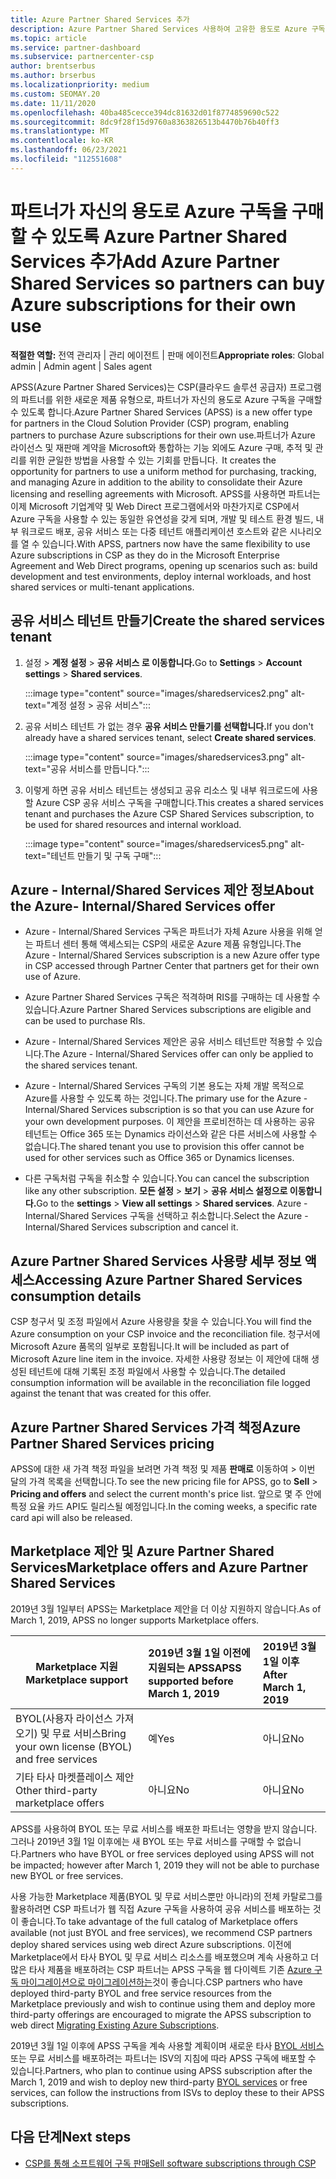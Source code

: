 ```yaml
---
title: Azure Partner Shared Services 추가
description: Azure Partner Shared Services 사용하여 고유한 용도로 Azure 구독을 구입하고 Azure를 구매, 추적 및 관리하기 위한 균일한 방법을 갖습니다.
ms.topic: article
ms.service: partner-dashboard
ms.subservice: partnercenter-csp
author: brentserbus
ms.author: brserbus
ms.localizationpriority: medium
ms.custom: SEOMAY.20
ms.date: 11/11/2020
ms.openlocfilehash: 40ba485cecce394dc81632d01f8774859690c522
ms.sourcegitcommit: 8dc9f28f15d9760a8363826513b4470b76b40ff3
ms.translationtype: MT
ms.contentlocale: ko-KR
ms.lasthandoff: 06/23/2021
ms.locfileid: "112551608"
---
```

# <a name="add-azure-partner-shared-services-so-partners-can-buy-azure-subscriptions-for-their-own-use"></a><span data-ttu-id="a8cd8-103">파트너가 자신의 용도로 Azure 구독을 구매할 수 있도록 Azure Partner Shared Services 추가</span><span class="sxs-lookup"><span data-stu-id="a8cd8-103">Add Azure Partner Shared Services so partners can buy Azure subscriptions for their own use</span></span>

<span data-ttu-id="a8cd8-104">**적절한 역할:** 전역 관리자 | 관리 에이전트 | 판매 에이전트</span><span class="sxs-lookup"><span data-stu-id="a8cd8-104">**Appropriate roles**: Global admin | Admin agent | Sales agent</span></span>

<span data-ttu-id="a8cd8-105">APSS(Azure Partner Shared Services)는 CSP(클라우드 솔루션 공급자) 프로그램의 파트너를 위한 새로운 제품 유형으로, 파트너가 자신의 용도로 Azure 구독을 구매할 수 있도록 합니다.</span><span class="sxs-lookup"><span data-stu-id="a8cd8-105">Azure Partner Shared Services (APSS) is a new offer type for partners in the Cloud Solution Provider (CSP) program, enabling partners to purchase Azure subscriptions for their own use.</span></span><span data-ttu-id="a8cd8-106">파트너가 Azure 라이선스 및 재판매 계약을 Microsoft와 통합하는 기능 외에도 Azure 구매, 추적 및 관리를 위한 균일한 방법을 사용할 수 있는 기회를 만듭니다.</span><span class="sxs-lookup"><span data-stu-id="a8cd8-106">  It creates the opportunity for partners to use a uniform method for purchasing, tracking, and managing Azure in addition to the ability to consolidate their Azure licensing and reselling agreements with Microsoft.</span></span> <span data-ttu-id="a8cd8-107">APSS를 사용하면 파트너는 이제 Microsoft 기업계약 및 Web Direct 프로그램에서와 마찬가지로 CSP에서 Azure 구독을 사용할 수 있는 동일한 유연성을 갖게 되며, 개발 및 테스트 환경 빌드, 내부 워크로드 배포, 공유 서비스 또는 다중 테넌트 애플리케이션 호스트와 같은 시나리오를 열 수 있습니다.</span><span class="sxs-lookup"><span data-stu-id="a8cd8-107">With APSS, partners now have the same flexibility to use Azure subscriptions in CSP as they do in the Microsoft Enterprise Agreement and Web Direct programs, opening up scenarios such as:  build development and test environments, deploy internal workloads, and host shared services or multi-tenant applications.</span></span>  

## <a name="create-the-shared-services-tenant"></a><span data-ttu-id="a8cd8-108">공유 서비스 테넌트 만들기</span><span class="sxs-lookup"><span data-stu-id="a8cd8-108">Create the shared services tenant</span></span>

1. <span data-ttu-id="a8cd8-109">설정   >  **계정 설정**  >  **공유 서비스 로 이동합니다.**</span><span class="sxs-lookup"><span data-stu-id="a8cd8-109">Go to **Settings** > **Account settings** > **Shared services**.</span></span>

   :::image type="content" source="images/sharedservices2.png" alt-text="계정 설정 > 공유 서비스":::

2. <span data-ttu-id="a8cd8-111">공유 서비스 테넌트 가 없는 경우 **공유 서비스 만들기를 선택합니다.**</span><span class="sxs-lookup"><span data-stu-id="a8cd8-111">If you don't already have a shared services tenant, select **Create shared services**.</span></span>

   :::image type="content" source="images/sharedservices3.png" alt-text="공유 서비스를 만듭니다.":::

3. <span data-ttu-id="a8cd8-113">이렇게 하면 공유 서비스 테넌트는 생성되고 공유 리소스 및 내부 워크로드에 사용할 Azure CSP 공유 서비스 구독을 구매합니다.</span><span class="sxs-lookup"><span data-stu-id="a8cd8-113">This creates a shared services tenant and purchases the Azure CSP Shared Services subscription, to be used for shared resources and internal workload.</span></span>

   :::image type="content" source="images/sharedservices5.png" alt-text="테넌트 만들기 및 구독 구매":::

## <a name="about-the-azure--internalshared-services-offer"></a><span data-ttu-id="a8cd8-115">Azure - Internal/Shared Services 제안 정보</span><span class="sxs-lookup"><span data-stu-id="a8cd8-115">About the Azure- Internal/Shared Services offer</span></span>

- <span data-ttu-id="a8cd8-116">Azure - Internal/Shared Services 구독은 파트너가 자체 Azure 사용을 위해 얻는 파트너 센터 통해 액세스되는 CSP의 새로운 Azure 제품 유형입니다.</span><span class="sxs-lookup"><span data-stu-id="a8cd8-116">The Azure - Internal/Shared Services subscription is a new Azure offer type in CSP accessed through Partner Center that partners get for their own use of Azure.</span></span>

- <span data-ttu-id="a8cd8-117">Azure Partner Shared Services 구독은 적격하며 RIS를 구매하는 데 사용할 수 있습니다.</span><span class="sxs-lookup"><span data-stu-id="a8cd8-117">Azure Partner Shared Services subscriptions are eligible and can be used to purchase RIs.</span></span>

- <span data-ttu-id="a8cd8-118">Azure - Internal/Shared Services 제안은 공유 서비스 테넌트만 적용할 수 있습니다.</span><span class="sxs-lookup"><span data-stu-id="a8cd8-118">The Azure - Internal/Shared Services offer can only be applied to the shared services tenant.</span></span>

- <span data-ttu-id="a8cd8-119">Azure - Internal/Shared Services 구독의 기본 용도는 자체 개발 목적으로 Azure를 사용할 수 있도록 하는 것입니다.</span><span class="sxs-lookup"><span data-stu-id="a8cd8-119">The primary use for the Azure - Internal/Shared Services subscription is so that you can use Azure for your own development purposes.</span></span> <span data-ttu-id="a8cd8-120">이 제안을 프로비전하는 데 사용하는 공유 테넌트는 Office 365 또는 Dynamics 라이선스와 같은 다른 서비스에 사용할 수 없습니다.</span><span class="sxs-lookup"><span data-stu-id="a8cd8-120">The shared tenant you use to provision this offer cannot be used for other services such as Office 365 or Dynamics licenses.</span></span>

- <span data-ttu-id="a8cd8-121">다른 구독처럼 구독을 취소할 수 있습니다.</span><span class="sxs-lookup"><span data-stu-id="a8cd8-121">You can cancel the subscription like any other subscription.</span></span> <span data-ttu-id="a8cd8-122">**모든 설정**  >  **보기**  >  **공유 서비스 설정으로 이동합니다.**</span><span class="sxs-lookup"><span data-stu-id="a8cd8-122">Go to the **settings** > **View all settings** > **Shared services**.</span></span> <span data-ttu-id="a8cd8-123">Azure - Internal/Shared Services 구독을 선택하고 취소합니다.</span><span class="sxs-lookup"><span data-stu-id="a8cd8-123">Select the Azure - Internal/Shared Services subscription and cancel it.</span></span>

## <a name="accessing-azure-partner-shared-services-consumption-details"></a><span data-ttu-id="a8cd8-124">Azure Partner Shared Services 사용량 세부 정보 액세스</span><span class="sxs-lookup"><span data-stu-id="a8cd8-124">Accessing Azure Partner Shared Services consumption details</span></span>

<span data-ttu-id="a8cd8-125">CSP 청구서 및 조정 파일에서 Azure 사용량을 찾을 수 있습니다.</span><span class="sxs-lookup"><span data-stu-id="a8cd8-125">You will find the Azure consumption on your CSP invoice and the reconciliation file.</span></span> <span data-ttu-id="a8cd8-126">청구서에 Microsoft Azure 품목의 일부로 포함됩니다.</span><span class="sxs-lookup"><span data-stu-id="a8cd8-126">It will be included as part of Microsoft Azure line item in the invoice.</span></span> <span data-ttu-id="a8cd8-127">자세한 사용량 정보는 이 제안에 대해 생성된 테넌트에 대해 기록된 조정 파일에서 사용할 수 있습니다.</span><span class="sxs-lookup"><span data-stu-id="a8cd8-127">The detailed consumption information will be available in the reconciliation file logged against the tenant that was created for this offer.</span></span>

## <a name="azure-partner-shared-services-pricing"></a><span data-ttu-id="a8cd8-128">Azure Partner Shared Services 가격 책정</span><span class="sxs-lookup"><span data-stu-id="a8cd8-128">Azure Partner Shared Services pricing</span></span>

<span data-ttu-id="a8cd8-129">APSS에 대한 새 가격 책정 파일을 보려면 가격 책정 및 제품 **판매로** 이동하여  >   이번 달의 가격 목록을 선택합니다.</span><span class="sxs-lookup"><span data-stu-id="a8cd8-129">To see the new pricing file for APSS, go to **Sell** > **Pricing and offers** and select the current month's price list.</span></span> <span data-ttu-id="a8cd8-130">앞으로 몇 주 안에 특정 요율 카드 API도 릴리스될 예정입니다.</span><span class="sxs-lookup"><span data-stu-id="a8cd8-130">In the coming weeks, a specific rate card api will also be released.</span></span>

## <a name="marketplace-offers-and-azure-partner-shared-services"></a><span data-ttu-id="a8cd8-131">Marketplace 제안 및 Azure Partner Shared Services</span><span class="sxs-lookup"><span data-stu-id="a8cd8-131">Marketplace offers and Azure Partner Shared Services</span></span>

<span data-ttu-id="a8cd8-132">2019년 3월 1일부터 APSS는 Marketplace 제안을 더 이상 지원하지 않습니다.</span><span class="sxs-lookup"><span data-stu-id="a8cd8-132">As of March 1, 2019, APSS no longer supports Marketplace offers.</span></span>

|<span data-ttu-id="a8cd8-133">**Marketplace 지원**</span><span class="sxs-lookup"><span data-stu-id="a8cd8-133">**Marketplace support**</span></span>   |<span data-ttu-id="a8cd8-134">**2019년 3월 1일 이전에 지원되는 APSS**</span><span class="sxs-lookup"><span data-stu-id="a8cd8-134">**APSS supported before March 1, 2019**</span></span>|<span data-ttu-id="a8cd8-135">**2019년 3월 1일 이후**</span><span class="sxs-lookup"><span data-stu-id="a8cd8-135">**After March 1, 2019**</span></span>|
|---------------------------|:----------------------------|:-------------------|
|<span data-ttu-id="a8cd8-136">BYOL(사용자 라이선스 가져오기) 및 무료 서비스</span><span class="sxs-lookup"><span data-stu-id="a8cd8-136">Bring your own license (BYOL) and free services</span></span>   | <span data-ttu-id="a8cd8-137">예</span><span class="sxs-lookup"><span data-stu-id="a8cd8-137">Yes</span></span>   | <span data-ttu-id="a8cd8-138">아니요</span><span class="sxs-lookup"><span data-stu-id="a8cd8-138">No</span></span>|
|<span data-ttu-id="a8cd8-139">기타 타사 마켓플레이스 제안</span><span class="sxs-lookup"><span data-stu-id="a8cd8-139">Other third-party marketplace offers</span></span>   | <span data-ttu-id="a8cd8-140">아니요</span><span class="sxs-lookup"><span data-stu-id="a8cd8-140">No</span></span>   |<span data-ttu-id="a8cd8-141">아니요</span><span class="sxs-lookup"><span data-stu-id="a8cd8-141">No</span></span>|

<span data-ttu-id="a8cd8-142">APSS를 사용하여 BYOL 또는 무료 서비스를 배포한 파트너는 영향을 받지 않습니다. 그러나 2019년 3월 1일 이후에는 새 BYOL 또는 무료 서비스를 구매할 수 없습니다.</span><span class="sxs-lookup"><span data-stu-id="a8cd8-142">Partners who have BYOL or free services deployed using APSS will not be impacted; however after March 1, 2019 they will not be able to purchase new BYOL or free services.</span></span>

<span data-ttu-id="a8cd8-143">사용 가능한 Marketplace 제품(BYOL 및 무료 서비스뿐만 아니라)의 전체 카탈로그를 활용하려면 CSP 파트너가 웹 직접 Azure 구독을 사용하여 공유 서비스를 배포하는 것이 좋습니다.</span><span class="sxs-lookup"><span data-stu-id="a8cd8-143">To take advantage of the full catalog of Marketplace offers available (not just BYOL and free services), we recommend CSP partners deploy shared services using web direct Azure subscriptions.</span></span>  <span data-ttu-id="a8cd8-144">이전에 Marketplace에서 타사 BYOL 및 무료 서비스 리소스를 배포했으며 계속 사용하고 더 많은 타사 제품을 배포하려는 CSP 파트너는 APSS 구독을 웹 다이렉트 기존 [Azure 구독 마이그레이션으로 마이그레이션하는](/azure/cloud-solution-provider/migration/migration#migrating-existing-azure-subscriptions)것이 좋습니다.</span><span class="sxs-lookup"><span data-stu-id="a8cd8-144">CSP partners who have deployed third-party BYOL and free service resources from the Marketplace previously and wish to continue using them and deploy more third-party offerings are encouraged to migrate the APSS subscription to web direct [Migrating Existing Azure Subscriptions](/azure/cloud-solution-provider/migration/migration#migrating-existing-azure-subscriptions).</span></span>

<span data-ttu-id="a8cd8-145">2019년 3월 1일 이후에 APSS 구독을 계속 사용할 계획이며 새로운 타사 [BYOL 서비스](https://azuremarketplace.microsoft.com/marketplace/apps?filters=byol) 또는 무료 서비스를 배포하려는 파트너는 ISV의 지침에 따라 APSS 구독에 배포할 수 있습니다.</span><span class="sxs-lookup"><span data-stu-id="a8cd8-145">Partners, who plan to continue using APSS subscription after the March 1, 2019 and wish to deploy new third-party [BYOL services](https://azuremarketplace.microsoft.com/marketplace/apps?filters=byol) or free services, can follow the instructions from ISVs to deploy these to their APSS subscriptions.</span></span>

## <a name="next-steps"></a><span data-ttu-id="a8cd8-146">다음 단계</span><span class="sxs-lookup"><span data-stu-id="a8cd8-146">Next steps</span></span>

- [<span data-ttu-id="a8cd8-147">CSP를 통해 소프트웨어 구독 판매</span><span class="sxs-lookup"><span data-stu-id="a8cd8-147">Sell software subscriptions through CSP</span></span>](csp-software-subscriptions.md)